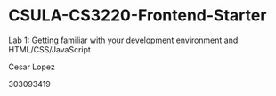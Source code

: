 # CSULA-CS3220-Frontend-Starter

Lab 1: Getting familiar with your development environment and HTML/CSS/JavaScript

Cesar Lopez

303093419